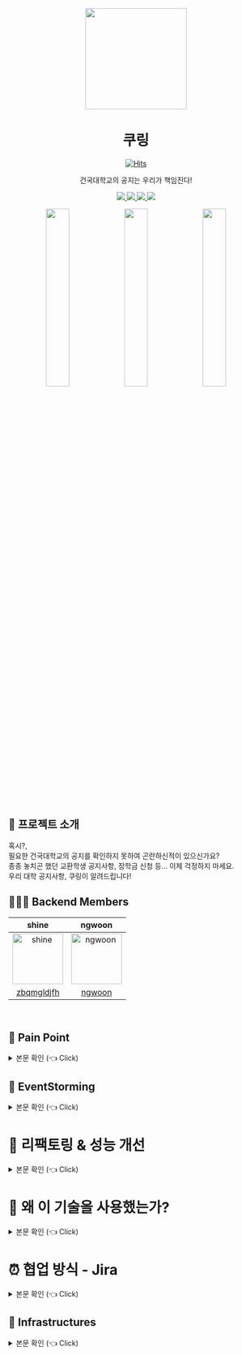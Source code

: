 
<p align="middle" >
  <img width="200px;" src="https://user-images.githubusercontent.com/60593969/224698214-0b3215cc-d87a-453b-bcb6-08f64b8741a1.png"/>
</p>
<h1 align="middle">쿠링</h1>

<div align="middle" >

  [![Hits](https://hits.seeyoufarm.com/api/count/incr/badge.svg?url=https%3A%2F%2Fgithub.com%2FKU-Stacks%2Fku-ring-backend-web&count_bg=%2379C83D&title_bg=%23555555&icon=&icon_color=%23E7E7E7&title=hits&edge_flat=false)](https://hits.seeyoufarm.com)

</div>

<p align="middle">건국대학교의 공지는 우리가 책임진다!</p>

<div align="center">
    <a href="https://apps.apple.com/KR/app/id1609873520?mt=8">
        <img src="https://img.shields.io/badge/Apple Store-f3f3f3?style=flat&logo=apple&logoColor=black">
    </a>
    <a href="https://play.google.com/store/apps/details?id=com.ku_stacks.ku_ring">
        <img src="https://img.shields.io/badge/Google Store-90c8ff?style=flat&logo=Google&logoColor=white">
    </a>
    <a href="https://sonarcloud.io/project/overview?id=KU-Stacks_ku-ring-backend-web">
        <img src="https://sonarcloud.io/api/project_badges/measure?project=KU-Stacks_ku-ring-backend-web&metric=coverage"/>
    </a>
    <a href="https://sonarcloud.io/project/overview?id=KU-Stacks_ku-ring-backend-web">
        <img src="https://sonarcloud.io/api/project_badges/measure?project=KU-Stacks_ku-ring-backend-web&metric=alert_status"/>
    </a>
</div>

<p align="center">
 <img src="https://user-images.githubusercontent.com/53814741/163469327-98af5c02-efc7-4c3e-8fec-9195ca6805ad.JPG" width="30%"/>
 <img src="https://user-images.githubusercontent.com/53814741/163469357-aed6a78a-4b65-4a9a-bead-d541e7eee702.JPG" width="30%"/>
 <img src="https://user-images.githubusercontent.com/53814741/163469345-503b6b50-b240-4c8d-9656-c719a5f3d9f2.JPG" width="30%"/>
</p>

## 💌 프로젝트 소개
혹시?,  
필요한 건국대학교의 공지를 확인하지 못하여 곤란하신적이 있으신가요?   
종종 놓치곤 했던 교환학생 공지사항, 장학금 신청 등... 이제 걱정하지 마세요.   
우리 대학 공지사항, 쿠링이 알려드립니다!
<br>

## 👩‍👦‍👦 Backend Members
|shine|ngwoon|
|:-:|:-:|
|<img src="https://avatars.githubusercontent.com/u/60593969?v=4" alt="shine" width="100" height="100">|<img src="https://avatars.githubusercontent.com/ngwoon?v=4" alt="ngwoon" width="100" height="100">|
|[zbqmgldjfh](https://github.com/zbqmgldjfh)|[ngwoon](https://github.com/ngwoon)|
<br>    

## 🧐 Pain Point
<details>
   <summary> 본문 확인 (👈 Click)</summary>
<br />

기존의 학교 공지를 확인하기 위해서는 앱이 아닌 홈페이지로 접근 → 해당 학과로 이동 → 학과 내의 공지함 접속    
과같이 불필요한 step을 진행해야만 공지를 확인할 수 있었으며, 노트북이 없다면 공지를 확인하기가 매우 불편 했습니다.

이러한 불편함을 없애고, 모든 건국대 학생들에게 편리한 공지를 제공하기 위해 만든 서비스입니다.    
비록 아직도 많이 부족하지만, 잘 사용하고 있다는 피드백을 받을때의 뿌듯함을 원동력으로 개선해나가는 중 입니다.

</details>

## 📑 EventStorming <a name = "outline"></a>
<details>
   <summary> 본문 확인 (👈 Click)</summary>
<br />
도메인 모델 분리를 위한 Event Storming (4일 소요) <br>
이벤트 스토밍 도중 추가되는 이벤트도 충분하게 발생할 수 있으며, 지금의 선택이 100% 모두가 동의 가능한 모델 분리는 아닐 수 있다.

### 2-2-1) ****Event (Orange Sticker)****
![이벤트](https://github.com/ku-ring/ku-ring-backend-web/assets/60593969/80eb6138-a98b-415e-83e2-3eb0dcc709e4)
우선 시간의 흐름에 따라 비지니스의 상태 변경을 의미하는 도메인 이벤트를 도출해보았습니다.     

팀원들과 함께 오렌지색 포스트잇에 이벤트 명을 작성하였는데, 이떄 **이벤트 명은 과거명으로 작성한다.** 라는 내용을 준수하려 노력하였습니다.  

이벤트간의 공간을 두되 이벤트가 연쇄적으로 발행하는 경우 바로 옆에 붙인다. 같은 시점에 비지니스 조건에 따라 대체적으로 발생될 수 있는 이벤트는 아래에 같은 라인선상으로 붙인다.  

도메인 이벤트는 비지니스의 어떤 상태를 생성,변경,삭제하는 요소라 할 수 있습니다. 따라서 시스템의 화면을 연상하지 말고 비지니스가 흘러감에 따라 비지니스를 구성하는 요소들의 상태가 어떻게 변경되는지를 생각하도록 하였습니다.    

우리 팀은 시스템을 사용하는 역할(사용자, 디자이너, 개발자)로 나누어서 사람들을 배정하여 업무별로 논의가 가능한 수준인 적절한 인원이(4명) 참여하였습니다.


### 2-2-2) ****Command (Blue Sticker)****
![커멘드](https://github.com/ku-ring/ku-ring-backend-web/assets/60593969/722eff4b-b082-4935-a2ca-5c0e7621f0a7)    
이벤트를 트리거하는(발생시키는) 커맨드를 도출하였으며 위 사진과 같습니다.

커맨드의 경우 파란색 포스트잇에 작성하여 붙였으며, 커맨드는 이벤트를 보면 쉽게 유추할 수 있다고 생각됩니다.     
**하나의 커맨드에 의해 여러개의 이벤트가 연속 발생될 수 있으며 커맨드 하나에 조건에 따라 다른 이벤트가 발생할 수 있음을 유의하자!**

> *[이벤트] 할 때는 항상 [커맨드] 한다*

### 2-2-3) ****Actor (Yellow Sticker)****
![엑터](https://github.com/ku-ring/ku-ring-backend-web/assets/60593969/b764d079-0be7-48f2-abfb-811cb9c75827)    
엑터는 사람이나 조직이 될 수 있는데 역할 관점으로 도출해보았습니다. 엑터는 추상적으로 식별하지 말고 **비지니스를 수행하는 구체적인 역할로 고려하여 도출한다.**

즉 그냥 모든 업무에서 보편적으로 사용되는 회원, 관리자로 뽑지 말고 특정 비지니스를 실제적으로 수행하는 역할자를 도출하려고 노력하였으, 액터가 구체화 될 수록 식별하지 못한 커맨드와 이벤트가 추가적으로 도출 될 수 있습니다.    

우리의 서비스는 엑터는 학교에 다니는 학생, 교직원 (공지앱 사용자) 정도로 생각하였습니다. 엑터를 도출하고 보니, 여지껏 교직원을 위한 기능은 없었음을 한번 상기하게 되었습니다.  

### 2-2-4) ****Aggregate (Yellow Sticker)****
![어그리게이트](https://github.com/ku-ring/ku-ring-backend-web/assets/60593969/f1bb7fc4-a216-4aba-a5f5-c580b751f826)
어그리게이트는 ‘결합물’을 의미하는데 어떠한 도메인 객체를 중심으로 생각하였으며,    
하나의 ACID한 트랜잭션에 묶여 변화되어야 할 객체의 묶음을 도출하고, 그것들을 커맨드, 이벤트와 함께 묶어보았습니다.

### 2-2-5) ****바운디드 컨텍스트로 묶기****
![바운디드컨텍스트](https://github.com/ku-ring/ku-ring-backend-web/assets/60593969/e00f53cf-643b-49d5-bf86-22c1f1e606e6)
Bounded Context(BC)는 동일한 문맥으로 효율적으로 업무 용어(도메인 클래스)를 사용할 수 있는 객체 범위를 뜻한다고 합니다.    
하나의 BC는 하나 이상의 어그리게이트를 원소로 구성될 수 있으며, 이 BC를 마이크로서비스 구성 단위로 정하게 되면 이를 담당하는 팀 내의 커뮤니케이션이 효율화 될것 같습니다?   

추후 MSA화를 고려중이기에 함께 고려해본 대상입니다. 

### 2-2-6) 외부 시스템 추가
![외부](https://github.com/ku-ring/ku-ring-backend-web/assets/60593969/03580d1f-6ef6-40fa-9326-fc7d080000be)
커맨드 & 이벤트 발생 시 호출되거나 관련되는 레거시 시스템이나 외부 시스템 또는 장비를 도출하여 핑크색 포스트잇에 작성하여 이벤트의 오른쪽 상단에 추가!     

본 시스템의 구현 대상이 아니지만 시스템의 기능 구현을 위해 연계가 필요한 시스템들을 모두 도출해본 결과, FCM의 알림 기능 정도가 외부 의존으로 추가되었습니다.    

### 2-2-7) ****Policy (Lilac Sticker)**** 도출
![정책](https://github.com/ku-ring/ku-ring-backend-web/assets/60593969/219a2245-d4a9-444a-b8b1-7bf0f2d435a2)    
폴리시(Policy)는 이벤트가 발생한 후 연이어 발생하는 반응형 액션으로, **한 서비스 이벤트에 대해 수행되어야 할 타 서비스의 액션들로**, 먼저 정의된 이벤트 아래에 추가하였습니다.     
하나의 이벤트에 반응하여 수행되어야 할 폴리시는 여러 팀에서 도출된 멀티 액션이 존재할 수 있다.

### 2-2-8) **폴리시의 이동과 컨텍스트 매핑 (점선은 Pub/Sub, 실선은 Req/Resp)**
![최종](https://github.com/ku-ring/ku-ring-backend-web/assets/60593969/d3e28458-f726-40bc-9a1e-01ca8329a295)
위와 같이 최종적으로 도메인 모델을 분리하게 되었습니다!!

</details>


# 🚀 리팩토링 & 성능 개선
<details>
   <summary> 본문 확인 (👈 Click)</summary>

---

## 1. 의미있는 이름과 함수

코드를 다시 되돌아보았을 때, 당시에는 이해할 수 있을 정도의 이름으로 지었다고 생각했으나 명확하게 와닿지 않는 네이밍들이 있었습니다.  
따라서 주석이 필요 없을 정도로 명확하게 변수명과 함수명을 수정하였습니다. 
함수에 대해서는 Clean Code에서 5줄 이내를 권장하고 있었습니다. 코드를 되돌아본 결과 생각보다 함수가 긴 것들이 존재했고 충분히 줄일 수 있는 수준의 내용들이었기에 할 수 있는 한에서 5줄 내외를 지키도록 수정했습니다.

---

## 2. 헥사고날 아키택처로의 전환

**문제 상황**

- 기존 아키택처의 한계점 ([데이터 중심의 설계가 불러온 한계](https://blogshine.tistory.com/688))
- 정확한 기준 없이 그때 그때 달라지는 페키지 구조와 네이밍 방식
- 확장에 대한 고려가 없는 기존의 설계

**문제 해결**

- 기존의 아키텍처를 헥사고날 아키텍처로 전환하면서 이를 극복

`유연성, 유지보수성` : 외부 시스템이나 인프라와의 의존성을 낮추어, 구성 요소를 쉽게 교체하거나 업데이트할 수 있게 되었습니다.     
                    그도 그럴 것이 application의 service들은 모두 인터페이스에 해당되는 port에 의존하게 되었습니다.     
                    더 이상 실 구현체가 아니기 때문에 중간에 다른 구현채로 변경되어도 유연하게 대응할 수 있는 장점을 갖게 되었죠! 이는 곧 유지보수성과도 직결된다 생각되더라고요!    

`테스트 용이성` : 비즈니스 로직을 독립적으로 테스트할 수 있어 품질 향상과 개발 속도 향상에 도움이 됩니다!    
                인터페이스를 적절하게 사용하였기에 해당 로직의 독립성을 유지할 수 있던 점이 매우 장점이 돼준 것 같습니다.   

`팀원과의 협업` : 책임이 분리되어 있어, 코드의 이해와 수정이 용이하며, 변화에 빠르게 대응할 수 있습니다.   
                즉, 흔하게 말하는 SOLID가 모두 지켜지고 있는 좋은 아키텍처 구조입니다.    
                또한 제2의 멤버가 들어와서 유지보수를 하거나 개편해야 해도 HexagonalArchitecture 자체의 이해도만 있다면 충분히 빠른 적응이 가능하다 생각됩니다.    

**상세 내용 링크 : ([글 링크](https://blogshine.tistory.com/689))**

---

## 3. 레거시 코드의 양방향 연관관계를 단방향으로!
JPA에 대해서는 서로 어느 정도 이해하고 있어, 적절한 fetch join을 사용하여 코딩했었기에 N+1 문제는 발생하지 않았습니다.
하지만 연관관계에 대해서 문제가 있었습니다.
가장 좋은 연관관계 설계는 단방향을 기초로 하되 필요하면 양방향 설계를 하는 것입니다.    

JPA 프로그래밍의 저자, 김영한 선생님의 의견을 빌리자면 다음과 같습니다.
> 양방향으로 하면 복잡도가 높아지는 단점이 있지만 성능상 이점을 얻을 수 있습니다.
정말 성능이 너무 중요해서 쿼리 하나를 줄이는게 꼭 필요한 상황이라면 복잡해지더라도 최적화를 해야합니다.
반면에 쿼리가 하나 더 나가더라도 시스템 자원이 충분해서 성능에 영향을 미치는 것이 미미하다면 코드 복잡도를 낮게 유지하는 것이 더 중요합니다.

<div align="center">
 <img width="550" src="https://github.com/ku-ring/ku-ring-backend-web/assets/60593969/787c8dfb-1de5-4524-a759-26706df9cc6f" alt="kanban">
 <img width="550" src="https://github.com/ku-ring/ku-ring-backend-web/assets/60593969/da4ed880-516f-4596-bc7f-2c101ac5e7fe" alt="kanban">
</div>

둘간에 양방향으로 연관관계를 갖고 있다.    
그럼 UserCategory에 추가해줄때, User쪽의 `private List<UserCategory> userCategories = new ArrayList<>();` 에도 UserCategory를 추가하고,  UserCategory 쪽에서도 User를 추가해야 한다!!    
이는 양방향으로 매핑중이기 때문이다.

당연히 연관관계 주인이 UserCategory 이기 때문에 UserCategory에 추가하는적은 적합하다.    
하지만 다음 코드는 UserCategory쪽에만 추가중이다. 흔히 말하는 JPA 편의 메서드를 작성했어야 헀는데, 다음 코드는 편의 메서드가 없다.  
<img width="600" alt="Untitled (3)" src="https://github.com/ku-ring/ku-ring-backend-web/assets/60593969/4069ce0e-8ee1-413b-ae57-fe78278bb06f">

따라서 UserCategory에는 신규 UserCategory가 추가 되지만, User가 들고 있는 List는 비어 있게 된다…    

다음 글의 3번 “양방향 연관관계 주의점”을 보면 이해할 수 있다.
https://blogshine.tistory.com/345    

아예 User에서 UserCategory를 삭제하는 편이 더 좋을것 같다. 양방향 연관관계가 필수적인 포인트가 아니기 때문이다! → **User에서 제거!**     

<img width="483" alt="image" src="https://github.com/ku-ring/ku-ring-backend-web/assets/60593969/74154306-43ad-42d3-a523-7803823b9227">    

테이블 구조에 변화는 없기에 적용가능

---

## 4. 공지 Scrap작업 multi-threading 처리로 시간 개선하기

**문제 상황**

- 기존의 60개의 학과를 전부 Scrap하는데 단일 thread로는 너무 오래 걸리는 문제 발생

**문제 해결**

- 60개 학과의 공지를 scrap하는 과정을 병렬처리 하면서 **Crawling 성능개선**
    - 단일 공지 페이지 기준, core 6개 : 3분50초 → 49초로 성능을 **4.39**배 개선
    - 전체 공지 페이지 기준, core 6개 : 1시간 12분 11초 → 15분 35초로 성능을 **4.70**배 개선

**상세 내용 링크 : ([글 링크](https://blogshine.tistory.com/660))**

---

## 5. Full-Text-Index도입을 통한 **검색 성능개선**

**문제 상황**

- 기존 검색은 like 절을 활용한 단순 full-scan방식의 검색이라는 단점

**문제 해결**

- 공지 검색 쿼리 변경, 중지단어, Full-Text-Index도입을 통한 **검색 성능개선**
    - 개선 **전** : 검색은 full Scan을 통해 실행계획이 수립 → 11s 59ms
    - 개선 **후** : Full Text index과 stop word 도입 → 591ms
    - 공지 500만건 기준 검색 속도 **18.71배 개선** 하게 되었습니다

**상세 내용 링크 : ([글 링크](https://blogshine.tistory.com/664))**

---

## 6. HeapDump를 통해 메모리 누수 원인 찾기 **검색 성능개선**

**문제 상황**

- 애플리케이션에 물리적으로 할당된 메모리를 넘어, swap 메모리까지 사용하고 있는 문제가 발생

**문제 해결**

- 매번 URL 검증을 위한 객체를 생성후 검사 하는것이 아닌, 한번 Compiled된 Pattern 사용을 통한 **메모리 낭비 해결**
  - 개선 **전** : 전체 512MB중 170MB가 eden space에 주기적으로 생성 → 32%
  - 개선 **후** : 전체 512MB중 47MB만 생성되도록 개선 → 9%
  - 미리 compiled된 Pattern 객체를 활용하여 메모리 누수를 해결하였습니다.

**상세 내용 링크 : ([글 링크](https://blogshine.tistory.com/687))**

---

## 7. Bulk Query를 통한 성능 개선

**문제 상황**

- 공지를 주기적으로 저장하고 삭제하는 과정이 하루에도 수십번 반복하는 이 앱의 핵심 로직중 하나입니다.
- 문제는 이 과정에서 발생하는 쿼리가 너무 많다는 것입니다.
  쿼리로그를 찍어본 결과 save와 delete 모두 한방 쿼리가 아니라 여러번의 쿼리가 나가는 것을 확인했습니다.

**문제 해결**
<div align="center">
 <img width="600" src="https://github.com/ku-ring/ku-ring-backend-web/assets/60593969/c6b5afc6-06f3-4410-88ee-de45cc3930b8" alt="refac-bulk-solution">
</div>

다음과 같이 수정하여 해결할 수 있었습니다.
+ Insert의 경우 : JdbcTemplate.batchUpdate() 사용
+ delete의 경우 : queryDsl의 in 쿼리 사용

<br>

### 7-1) Insert 해결책

해결책은 2가지가 존재했습니다.
1. Table Id strategy를 SEQUENCE로 변경하고 Batch 작업
2. JdbcTemplate.batchUpdate() 사용

MySQL과 MariaDB의 Table Id 전략은 대부분이 IDENTITY 전략을 사용하기도 하고, 저희는 이미 Id 전략을 IDENTITY 전략으로 사용하고 있었기에 Id전략 자체를 변경하기에는 무리가 있었습니다.
또한, Jdbc를 사용하는 것이 성능상 더 뛰어나다는 결과를 확인했습니다. [출처](https://homoefficio.github.io/2020/01/25/Spring-Data에서-Batch-Insert-최적화/#)

<div align="center">
 <img width="700" src="https://github.com/ku-ring/ku-ring-backend-web/assets/60593969/5b47dde5-2b77-433d-8b23-5377f18c6532" alt="batch-bulk-solution">
</div>

<br>

### 7-2) Delete 해결책
이미 프로젝트에서 queryDsl를 사용하고 있어 이를 이용하는 것이 가장 간단했기 때문에 queryDsl의 delete in 쿼리를 사용하여 해결했습니다.

**상세 내용 링크 : ([글 링크](https://blogshine.tistory.com/686))**

---

## 8. 인증, 인가를 비즈니스 로직으로부터 분리하기

**문제 상황**

- 부가적인 인증, 인가 로직이 애플리케이션의 비즈니스 로직과 함께 혼재되어 있는 상태

**문제 해결**

<img width="750" alt="image" src="https://github.com/ku-ring/ku-ring-backend-web/assets/60593969/ed34a293-c58b-4332-adf3-e6156d441bc4">

- 인증, 인가를 핵심 비즈니스로직 으로 부터 분리하여 리팩토링 하기
    - Spring Security와 유사 구조를 직접 구현
- 직접 구현한 전체 인증 로직 흐름도
    
**상세 내용 링크 : ([글 링크](https://blogshine.tistory.com/678))**

---

## 9. 흔하디 흔한 N+1 쿼리 개선기

원래 로직에서는 사용자의 Category 이름 목록을 가져오기 위해서 다음과 같이 처리가 되고 잇었습니다!

![Untitled (2)](https://github.com/ku-ring/ku-ring-backend-web/assets/60593969/36dbdd3c-af5e-47ec-8e25-f2b0792f0486)

getUserCategories 는 다음과 같고,

```java
public List<Category> getUserCategories(String token) {
    User user = userRepository.findByToken(token);

    // User에서 이미 연관관계로 들고 있는 상황이었다.
    List<UserCategory> userCategories = userCategoryRepository.findAllByUser(user); 

    return userCategories.stream()
            .map(UserCategory::getCategory)
            .collect(Collectors.toList());
}
```

위의 기존 코드에서 user를 찾아올때 사실 UserCategory를 EAGER로 찾아오고 있었다.
![Untitled (1)](https://github.com/ku-ring/ku-ring-backend-web/assets/60593969/ee224a35-a1e6-4d9f-9b6d-3ccfef43a24d)    

따라서 다음과 같이 변경 했어도 됬을것 같다!

```java
List<UserCategory> userCategories = user.getUserCategories(); // 이미 User는 UserCategory 정보가 있음
```

즉, User를 찾아올때 이미 Category를 찾아오는 쿼리가 나갔는데, findAllByUser로 찾아올 필요가 없었다.

(ps, 다행이 1차 캐시 덕분에 영속성 컨텍스트에서 찾아오기에 동일한 쿼리가 2번 나가지는 않는다)

getCategoryNamesFromCategories 는 다음과 같이 구현되어 있었다!

```java
public List<String> getCategoryNamesFromCategories(List<Category> categories) {
    return categories.stream()
            .map(Category::getName)
            .collect(Collectors.toList());
}
```

이렇게 처리되어 사용자의 Category이름을 전부 보여주고 있었다!

즉, User 하나만 조회해도 UserCategory까지 함께 조회하고 있으니~

1) token값을 갖는 User를 찾아온 후 // 쿼리 1번

2) User의 UserCategory를 다 찾아온다. // UserCategory를 바로 찾아오는 쿼리 N개 (N+1문제)

3) 이후 찾아온 UserCategory 목록을 통해 Category 목록을 찾는다. // Category N개만큼 쿼리

4) 찾아온 Category 목록을 String 이름로 바꾼다.

쿼리가 총 1 + 2N 만큼 발생중이다.

### 9 - 1) 변경 전 쿼리

```bash
Hibernate: 
    select
        user0_.id as id1_5_,
        user0_.token as token2_5_ 
    from
        user user0_ 
    where
        user0_.token=?
2023-01-25 21:19:36.747  INFO 16011 --- [o-auto-1-exec-5] p6spy                                    : #1674649176747 | took 1ms | statement | connection 22| url jdbc:mariadb://localhost:52131/test
select user0_.id as id1_5_, user0_.token as token2_5_ from user user0_ where user0_.token=?
select user0_.id as id1_5_, user0_.token as token2_5_ from user user0_ where user0_.token='test_fcm_token';
Hibernate: 
    select
        usercatego0_.user_token as user_tok3_6_0_,
        usercatego0_.id as id1_6_0_,
        usercatego0_.id as id1_6_1_,
        usercatego0_.category_name as category2_6_1_,
        usercatego0_.user_token as user_tok3_6_1_ 
    from
        user_category usercatego0_ 
    where
        usercatego0_.user_token=?
2023-01-25 21:19:36.749  INFO 16011 --- [o-auto-1-exec-5] p6spy                                    : #1674649176749 | took 1ms | statement | connection 22| url jdbc:mariadb://localhost:52131/test
select usercatego0_.user_token as user_tok3_6_0_, usercatego0_.id as id1_6_0_, usercatego0_.id as id1_6_1_, usercatego0_.category_name as category2_6_1_, usercatego0_.user_token as user_tok3_6_1_ from user_category usercatego0_ where usercatego0_.user_token=?
select usercatego0_.user_token as user_tok3_6_0_, usercatego0_.id as id1_6_0_, usercatego0_.id as id1_6_1_, usercatego0_.category_name as category2_6_1_, usercatego0_.user_token as user_tok3_6_1_ from user_category usercatego0_ where usercatego0_.user_token='test_fcm_token';
Hibernate: 
    select
        user0_.id as id1_5_1_,
        user0_.token as token2_5_1_,
        usercatego1_.user_token as user_tok3_6_3_,
        usercatego1_.id as id1_6_3_,
        usercatego1_.id as id1_6_0_,
        usercatego1_.category_name as category2_6_0_,
        usercatego1_.user_token as user_tok3_6_0_ 
    from
        user user0_ 
    left outer join
        user_category usercatego1_ 
            on user0_.token=usercatego1_.user_token 
    where
        user0_.token=?
2023-01-25 21:19:36.755  INFO 16011 --- [o-auto-1-exec-5] p6spy                                    : #1674649176755 | took 1ms | statement | connection 22| url jdbc:mariadb://localhost:52131/test
select user0_.id as id1_5_1_, user0_.token as token2_5_1_, usercatego1_.user_token as user_tok3_6_3_, usercatego1_.id as id1_6_3_, usercatego1_.id as id1_6_0_, usercatego1_.category_name as category2_6_0_, usercatego1_.user_token as user_tok3_6_0_ from user user0_ left outer join user_category usercatego1_ on user0_.token=usercatego1_.user_token where user0_.token=?
select user0_.id as id1_5_1_, user0_.token as token2_5_1_, usercatego1_.user_token as user_tok3_6_3_, usercatego1_.id as id1_6_3_, usercatego1_.id as id1_6_0_, usercatego1_.category_name as category2_6_0_, usercatego1_.user_token as user_tok3_6_0_ from user user0_ left outer join user_category usercatego1_ on user0_.token=usercatego1_.user_token where user0_.token='test_fcm_token';
HTTP/1.1 200 
Content-Type: application/json
Transfer-Encoding: chunked
Date: Wed, 25 Jan 2023 12:19:36 GMT
Keep-Alive: timeout=60
Connection: keep-alive
```

N+1 문제로 User한번 조회하는데 위와 같이 쿼리가 3번 나가게 됨

### 9 - 2) 변경 후

변경 후 한방 쿼리로 조회 끝    
```java
public List<String> getUserCategoryNamesByToken(String token) {
    return queryFactory
            .select(userCategory.category.name)
            .from(userCategory)
            .where(userCategory.user.token.eq(token))
            .fetch();
}
```

<img width="750" src="https://github.com/ku-ring/ku-ring-backend-web/assets/60593969/e3915da9-5d30-4b12-b80c-e4ffc18686c4">

___

## 10. Test Container를 통한 테스트의 멱등성 보장하기
테스트와, 실제 운영 DB를 둘다 MariaDB 환경으로 사용하여 문제가 발생할 일이 없다 생각했었습니다.
하지만, utf8과 같은 인코딩 방식이 로컬과 프로덕션이 달라 문제가 발생하였으며, 이또한 테스트 환경에서 걸러내지 못한 것이 문제라 생각하였습니다.

따라서 이후부터는 환경 자체를 동일하게 만든 Test 컨테이너를 사용하여 프로덕션 환경과 동일환 환경변수 환경에서 테스트를 진행하도록 하였습니다.    
테스트에서 수행 시간이 조금 길어졌지만, 테스트의 목적에 부합하도록 동작하게 되었습니다.

---

## 11. CI / 정적분석기(SonarCloud, jacoco)를 사용한 코드 컨벤션에 대한 코드리뷰 자동화

**문제 상황**

- 정적 분석 도구가 없어 코드의 품질 관리나, 버그 발견등이 어려웠던 상황

**문제 해결**

<img width="465" alt="image" src="https://github.com/ku-ring/ku-ring-backend-web/assets/60593969/7c7b3c42-b434-4f07-bce4-2de05be7e80e">

- 정적 분석 도구를 통한 분석을 통하여 사전에 미리 문제가 발생할 수 있는 지점들을 보완할 수 있음
- 테스트 코드의 커버리지에 대한 관리가 편리하다 생

**상세 내용 링크 : ([글 링크](https://blogshine.tistory.com/658))**

---

## 12. 서버 모니터링

**문제 상황**

- 이전에는 모니터링 도구가 없어 실시간으로 서버의 상태를 확인할 수 없었다.
- 서버의 상태를 확인하기 위해 서버에 접속하여 로그를 확인해야 했다.

**문제 해결**

<img width="800" alt="image" src="https://github.com/ku-ring/ku-ring-backend-web/assets/60593969/4e855b82-60b3-4800-bf02-37bff544aa0d">

- 서버의 상태를 실시간으로 확인할 수 있어 서버의 상태를 빠르게 파악할 수 있다.
- 일정 기간동안의 서버 정보가 저장되어 있기 때문에 문제 발생시 역추적 해볼 수 있다.
- 다음 글 링크에서는 이를 통하여 서버가 다운되는 문제를 해결한 글 이다!

**상세 내용 링크 : ([글 링크](https://blogshine.tistory.com/669))**

---

<br>
</details>

# 💎 왜 이 기술을 사용했는가?
<details>
   <summary> 본문 확인 (👈 Click)</summary>

----

## 1. Querydsl
<img width="550" src="https://github.com/ku-ring/ku-ring-backend-web/assets/60593969/2478dc90-16e8-4268-9e5d-608570a23eb6">

Spring Data JPA가 기본적으로 제공해주는 CRUD 메서드 및 쿼리 메서드 기능을 사용하더라도, 원하는 조건의 데이터를 수집하기 위해서는 필연적으로 JPQL을 작성하게 됩니다.
간단한 로직을 작성하는데 큰 문제는 없으나, 복잡한 로직의 경우 개행이 포함된 쿼리 문자열이 상당히 길어집니다.
JPQL 문자열에 오타 혹은 문법적인 오류가 존재하는 경우, 정적 쿼리라면 어플리케이션 로딩 시점에 이를 발견할 수 있으나 그 외는 런타임 시점에서 에러가 발생합니다.
이러한 문제를 해결해 주는 것이 Querydsl이기에 Querydsl을 도입했습니다.
Querydsl 도입으로 다음과 같은 이점을 얻었습니다.

1. 문자가 아닌 코드로 쿼리를 작성함으로써, 컴파일 시점에 문법 오류를 쉽게 확인할 수 있다.
2. 자동 완성 등 IDE의 도움을 받을 수 있다.
3. 동적인 쿼리 작성이 편리하다.
4. 쿼리 작성 시 제약 조건 등을 메서드 추출을 통해 재사용할 수 있다.

----

## 2. Flyway

<img width="300" src="https://github.com/ku-ring/ku-ring-backend-web/assets/60593969/c6df0ca7-48a5-4b32-9e19-4298b9a64313">

dev, local 환경에서는 단순히 ddl을 create-drop 또는 update 옵션을 사용하고 있었기에 DB에 대해 고민할 필요가 없었습니다.   
하지만 운영환경에서는 ddl을 validate 또는 none 옵션을 사용해야하기 때문에 초기에는 DB script를 뽑아서 별도로 관리를 했습니다.   
이후 기능이 추가되면서 script가 변경되는 일이 빈번해졌고, 매번 일일이 스크립트를 관리하는 것이 번거로울 뿐 아니라 실수하기 딱 좋은 부분이라 Flyway를 도입하여 데이터베이스 형상관리를 진행했습니다.

추가로 저의 생각에 이점은
1. 협업시 팀원이 ddl의 코드리뷰를 하기 매우 편하다.
2. 내가 작성한 ddl이 정상적으로 추가된다, 즉 복붙이나 타이핑 하다 나는 휴먼에러 등을 방지할 수 있다.

----

</details>



# ⏰ 협업 방식 - Jira <a name = "jira"></a>

<details>
   <summary> 본문 확인 (👈 Click)</summary>
<br />

저희 쿠링팀은 협업 방식으로 Jira를 사용했습니다.  

구현해야할 큰 기능들을 에픽으로 정의하여 일정을 설정했고 하나의 에픽에 필요한 기능들인 task를 세세하게 나누었습니다.  
칸반보드를 통해 task들을 개발해야할 모든 기능들, 이번주에 개발해야할 기능, 개발 진행중, 개발 완료된 칸으로 옮기면서 한눈에 볼 수 있도록 진행했습니다.  

스프린트는 1주일 단위로 설정하여 Jira 내 Confluence에서 스프린트 주기동안 진행해야할 기능들을 정의하고 마음가짐과 스프린트를 마친 후 회고를 작성하는 방식으로 스프린트를 진행했습니다.

## 로드맵
<div align="center">
 <img src="https://github.com/ku-ring/ku-ring-backend-web/assets/60593969/92e2f5d6-1167-4293-a5fa-dc5f539953d7" alt="kanban">
</div>

## 칸반보드
<div align="center">
 <img src="https://github.com/ku-ring/ku-ring-backend-web/assets/60593969/5a523f6a-8966-494d-b28c-bbf69eb526e4">
</div>

</details>    


## 🔌 Infrastructures
<details>
    <summary> 본문 확인 (👈 Click)</summary>

### CI Flow
<img width="850" alt="스크린샷 2023-05-15 오후 5 08 22" src="https://github.com/ku-ring/ku-ring-backend-web/assets/60593969/492e61fb-b420-42b3-ae10-834a89c50249">

### CD Flow
<img width="850" alt="image" src="https://github.com/ku-ring/ku-ring-backend-web/assets/60593969/9ec6dbff-3560-412a-9bc1-a687b510ac66">

### CD Detail Flow (Test Server)
<img width="850" alt="image" src="https://github.com/ku-ring/ku-ring-backend-web/assets/60593969/47827e3d-2137-43e7-beda-6725ab0c36ff">

과정 정리글
1) [Github Actions, CodeDeploy, Nginx 로 무중단 배포하기 - 1](https://blogshine.tistory.com/427)
2) [Github Actions, CodeDeploy, Nginx 로 무중단 배포하기 - 2](https://blogshine.tistory.com/428)
3) [Github Actions, CodeDeploy, Nginx 로 무중단 배포하기 - 3](https://blogshine.tistory.com/429)
4) [Github Actions, CodeDeploy, Nginx 로 무중단 배포하기 - 4](https://blogshine.tistory.com/430)


</details>

